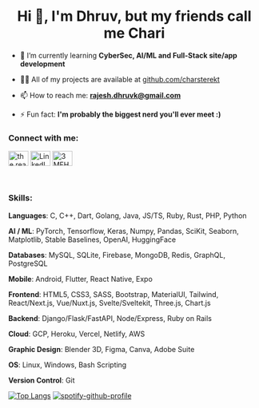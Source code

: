 <h1 align="center">Hi 👋, I'm Dhruv, but my friends call me Chari</h1>

- 🌱 I’m currently learning **CyberSec, AI/ML and Full-Stack site/app development**

- 👨‍💻 All of my projects are available at [github.com/charsterekt](github.com/charsterekt)

- 📫 How to reach me: **rajesh.dhruvk@gmail.com**

- ⚡ Fun fact: **I'm probably the biggest nerd you'll ever meet :)**

<h3 align="left">Connect with me:</h3>
<p align="left">
<a href="https://instagram.com/the.real.chari" target="blank"><img align="center" src="https://raw.githubusercontent.com/rahuldkjain/github-profile-readme-generator/master/src/images/icons/Social/instagram.svg" alt="the.real.chari" height="30" width="40" /></a>
<a href="https://www.linkedin.com/in/dhruv-krishnamachari-3a3a071a2/" target="blank"><img align="center" src="https://raw.githubusercontent.com/rahuldkjain/github-profile-readme-generator/master/src/images/icons/Social/linkedin.svg" alt="LinkedIn" height="30" width="40" /></a>
<a href="https://discord.gg/3MFHXeKK3Y" target="blank"><img align="center" src="https://raw.githubusercontent.com/rahuldkjain/github-profile-readme-generator/master/src/images/icons/Social/discord.svg" alt="3MFHXeKK3Y" height="30" width="40" /></a>
</p>
<br>

<div>
  <h3>Skills:</h3>
  <p><strong>Languages</strong>: C, C++, Dart, Golang, Java, JS/TS, Ruby, Rust, PHP, Python</p>
<p><strong>AI / ML</strong>: PyTorch, Tensorflow, Keras, Numpy, Pandas, SciKit, Seaborn, Matplotlib, Stable Baselines, OpenAI, HuggingFace</p>
<p><strong>Databases</strong>: MySQL, SQLite, Firebase, MongoDB, Redis, GraphQL, PostgreSQL</p>
<p><strong>Mobile</strong>: Android, Flutter, React Native, Expo</p>
<p><strong>Frontend</strong>: HTML5, CSS3, SASS, Bootstrap, MaterialUI, Tailwind, React/Next.js, Vue/Nuxt.js, Svelte/Sveltekit, Three.js, Chart.js</p>
<p><strong>Backend</strong>: Django/Flask/FastAPI, Node/Express, Ruby on Rails</p>
<p><strong>Cloud</strong>: GCP, Heroku, Vercel, Netlify, AWS</p>
<p><strong>Graphic Design</strong>: Blender 3D, Figma, Canva, Adobe Suite</p>
<p><strong>OS</strong>: Linux, Windows, Bash Scripting</p>
<p><strong>Version Control</strong>: Git</p>
</div>

[![Top Langs](https://github-readme-stats.vercel.app/api/top-langs/?username=charsterekt&hide=html,css,ejs&langs_count=5)](https://github.com/anuraghazra/github-readme-stats)
[![spotify-github-profile](https://spotify-github-profile.vercel.app/api/view?uid=fyoxg2b2uauodiaws95qkkl9c&cover_image=true&theme=default&bar_color=5872f3)](https://github.com/kittinan/spotify-github-profile)
